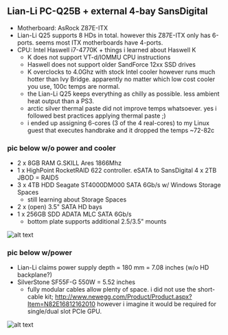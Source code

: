 ## Lian-Li PC-Q25B + external 4-bay SansDigital
* Motherboard:  AsRock Z87E-ITX
* Lian-Li Q25 supports 8 HDs in total.  however this Z87E-ITX only has 6-ports.  seems most ITX motherboards have 4-ports.
* CPU:  Intel Haswell i7-4770K + things i learned about Haswell K
  * K does not support VT-d/IOMMU CPU instructions
  * Haswell does not support older SandForce 12xx SSD drives
  * K overclocks to 4.0Ghz with stock Intel cooler however runs much hotter than Ivy Bridge.  apparently no matter which low cost cooler you use, 100c temps are normal.
  * the Lian-Li Q25 keeps everything as chilly as possible.  less ambient heat output than a PS3.
  * arctic silver thermal paste did not improve temps whatsoever.  yes i followed best practices applying thermal paste ;)
  * i ended up assigning 6-cores (3 of the 4 real-cores) to my Linux guest that executes handbrake and it dropped the temps ~72-82c

### pic below w/o power and cooler
* 2 x 8GB RAM G.SKILL Ares 1866Mhz
* 1 x HighPoint RocketRAID 622 controller.  eSATA to SansDigital 4 x 2TB JBOD = RAID5
* 3 x 4TB HDD Seagate ST4000DM000 SATA 6Gb/s w/ Windows Storage Spaces
  * still learning about Storage Spaces
* 2 x (open) 3.5" SATA HD bays
* 1 x 256GB SDD ADATA MLC SATA 6Gb/s
  * bottom plate supports additional 2.5/3.5" mounts

![alt text](https://github.com/scrathe/tardisIVR/blob/master/files/tardisITX01.png?raw=true "tardisITX")

### pic below w/power
* Lian-Li claims power supply depth = 180 mm = 7.08 inches (w/o HD backplane?)
* SilverStone SF55F-G 550W = 5.52 inches
  * fully modular cables allow plenty of space.  i did not use the short-cable kit; http://www.newegg.com/Product/Product.aspx?Item=N82E16812162010  however i imagine it would be required for single/dual slot PCIe GPU.

![alt text](https://github.com/scrathe/tardisIVR/blob/master/files/tardisITX02.png?raw=true "tardisITX")
